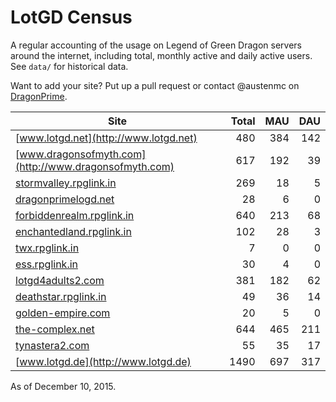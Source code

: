 # LotGD Census
A regular accounting of the usage on Legend of Green Dragon servers around the internet, including total, monthly active and daily active users. See `data/` for historical data.

Want to add your site? Put up a pull request or contact @austenmc on [DragonPrime](http://dragonprime.net).


Site | Total | MAU | DAU
--- | ---:| ---:| ---:
[www.lotgd.net](http://www.lotgd.net)|480|384|142
[www.dragonsofmyth.com](http://www.dragonsofmyth.com)|617|192|39
[stormvalley.rpglink.in](http://stormvalley.rpglink.in)|269|18|5
[dragonprimelogd.net](http://dragonprimelogd.net)|28|6|0
[forbiddenrealm.rpglink.in](http://forbiddenrealm.rpglink.in)|640|213|68
[enchantedland.rpglink.in](http://enchantedland.rpglink.in)|102|28|3
[twx.rpglink.in](http://twx.rpglink.in)|7|0|0
[ess.rpglink.in](http://ess.rpglink.in)|30|4|0
[lotgd4adults2.com](http://lotgd4adults2.com)|381|182|62
[deathstar.rpglink.in](http://deathstar.rpglink.in)|49|36|14
[golden-empire.com](http://golden-empire.com)|20|5|0
[the-complex.net](http://the-complex.net)|644|465|211
[tynastera2.com](http://tynastera2.com)|55|35|17
[www.lotgd.de](http://www.lotgd.de)|1490|697|317

As of December 10, 2015.
